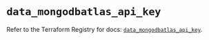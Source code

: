 # `data_mongodbatlas_api_key`

Refer to the Terraform Registry for docs: [`data_mongodbatlas_api_key`](https://registry.terraform.io/providers/mongodb/mongodbatlas/1.15.1/docs/data-sources/api_key).
